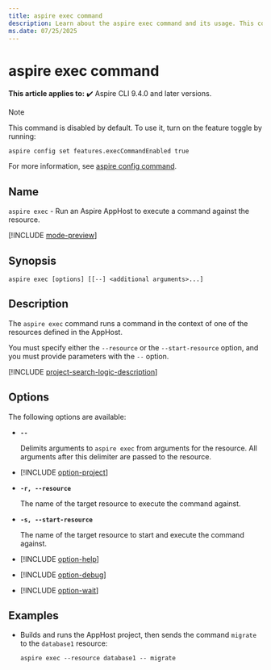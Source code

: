 ```yaml
---
title: aspire exec command
description: Learn about the aspire exec command and its usage. This command builds and runs an Aspire AppHost project, then sends commands to a resource.
ms.date: 07/25/2025
---
```

# aspire exec command

**This article applies to:** ✔️ Aspire CLI 9.4.0 and later versions.

> [!NOTE]
> This command is disabled by default. To use it, turn on the feature toggle by running:
>
> ```Aspire
> aspire config set features.execCommandEnabled true
> ```
>
> For more information, see [aspire config command](aspire-config.md).

## Name

`aspire exec` - Run an Aspire AppHost to execute a command against the resource.

[!INCLUDE [mode-preview](includes/mode-preview.md)]

## Synopsis

```Command
aspire exec [options] [[--] <additional arguments>...]
```

## Description

The `aspire exec` command runs a command in the context of one of the resources defined in the AppHost.

You must specify either the `--resource` or the `--start-resource` option, and you must provide parameters with the `--` option.

[!INCLUDE [project-search-logic-description](includes/project-search-logic-description.md)]

## Options

The following options are available:

- **`--`**

  Delimits arguments to `aspire exec` from arguments for the resource. All arguments after this delimiter are passed to the resource.

- [!INCLUDE [option-project](includes/option-project.md)]

- **`-r, --resource`**

  The name of the target resource to execute the command against.

- **`-s, --start-resource`**

  The name of the target resource to start and execute the command against.

- [!INCLUDE [option-help](includes/option-help.md)]

- [!INCLUDE [option-debug](includes/option-debug.md)]

- [!INCLUDE [option-wait](includes/option-wait.md)]

## Examples

- Builds and runs the AppHost project, then sends the command `migrate` to the `database1` resource:

  ```Command
  aspire exec --resource database1 -- migrate
  ```

